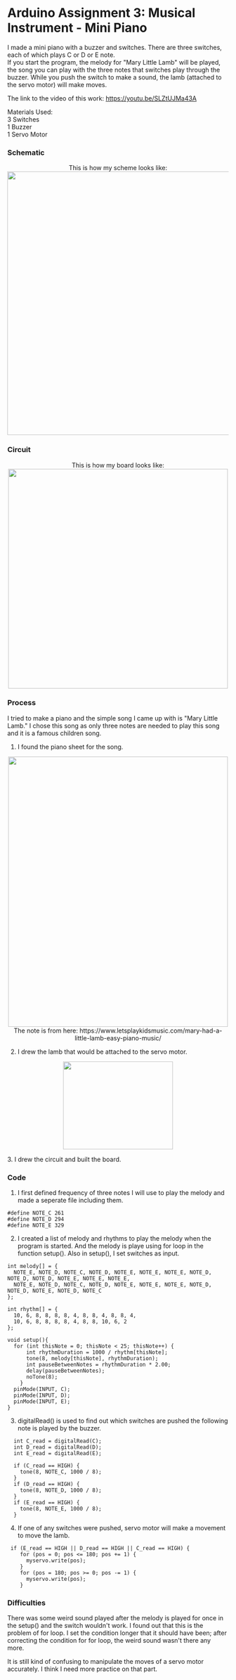 # Arduino Assignment 3: Musical Instrument - Mini Piano

I made a mini piano with a buzzer and switches. There are three switches, each of which plays C or D or E note. <br>
If you start the program, the melody for "Mary Little Lamb" will be played, the song you can play with the three notes that switches play through the buzzer. While you push the switch to make a sound, the lamb (attached to the servo motor) will make moves. <br>

The link to the video of this work: https://youtu.be/SLZtUJMa43A

Materials Used:<br>
3 Switches<br>
1 Buzzer<br>
1 Servo Motor<br>

### Schematic
<p align="center">
  This is how my scheme looks like: <br>
  <img src="circuit.jpg" width="800" height="600"><br>
</p>

### Circuit
<p align="center">
  This is how my board looks like: <br>
  <img src="board.jpg" width="500" height="500"><br>
</p>

### Process
I tried to make a piano and the simple song I came up with is "Mary Little Lamb." I chose this song as only three notes are needed to play this song and it is a famous children song.

1. I found the piano sheet for the song. <br>
  <p align="center">
  <img src="notes.jpg" width="500" height="615"><br>
  The note is from here: https://www.letsplaykidsmusic.com/mary-had-a-little-lamb-easy-piano-music/ <br>
  </p>
    
2. I drew the lamb that would be attached to the servo motor.
  <p align="center">
    <img src="lamb.jpg" width="250" height="200"><br>
  </p>
3. I drew the circuit and built the board.

### Code
1. I first defined frequency of three notes I will use to play the melody and made a seperate file including them.
```
#define NOTE_C 261
#define NOTE_D 294
#define NOTE_E 329
```

2. I created a list of melody and rhythms to play the melody when the program is started. And the melody is playe using for loop in the function setup(). Also in setup(), I set switches as input.
```
int melody[] = {
  NOTE_E, NOTE_D, NOTE_C, NOTE_D, NOTE_E, NOTE_E, NOTE_E, NOTE_D, NOTE_D, NOTE_D, NOTE_E, NOTE_E, NOTE_E,
  NOTE_E, NOTE_D, NOTE_C, NOTE_D, NOTE_E, NOTE_E, NOTE_E, NOTE_D, NOTE_D, NOTE_E, NOTE_D, NOTE_C
};

int rhythm[] = {
  10, 6, 8, 8, 8, 8, 4, 8, 8, 4, 8, 8, 4,
  10, 6, 8, 8, 8, 8, 4, 8, 8, 10, 6, 2
};

void setup(){
  for (int thisNote = 0; thisNote < 25; thisNote++) {
      int rhythmDuration = 1000 / rhythm[thisNote];
      tone(8, melody[thisNote], rhythmDuration);
      int pauseBetweenNotes = rhythmDuration * 2.00;
      delay(pauseBetweenNotes);
      noTone(8);
    }    
  pinMode(INPUT, C);
  pinMode(INPUT, D);
  pinMode(INPUT, E);
}
```
3. digitalRead() is used to find out which switches are pushed the following note is played by the buzzer.
```
  int C_read = digitalRead(C);
  int D_read = digitalRead(D);
  int E_read = digitalRead(E);

  if (C_read == HIGH) {
    tone(8, NOTE_C, 1000 / 8);
  }
  if (D_read == HIGH) {
    tone(8, NOTE_D, 1000 / 8);
  }
  if (E_read == HIGH) {
    tone(8, NOTE_E, 1000 / 8);
  }
```
4. If one of any switches were pushed, servo motor will make a movement to move the lamb.
```
 if (E_read == HIGH || D_read == HIGH || C_read == HIGH) {
    for (pos = 0; pos <= 180; pos += 1) {
      myservo.write(pos);
    }
    for (pos = 180; pos >= 0; pos -= 1) {
      myservo.write(pos);
    }
```

### Difficulties
There was some weird sound played after the melody is played for once in the setup() and the switch wouldn't work. I found out that this is the problem of for loop. I set the condition longer that it should have been; after correcting the condition for for loop, the weird sound wasn't there any more.

It is still kind of confusing to manipulate the moves of a servo motor accurately. I think I need more practice on that part.
